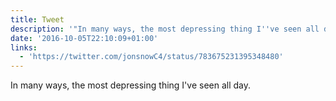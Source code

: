 ```yaml
---
title: Tweet
description: '"In many ways, the most depressing thing I''ve seen all day. "'
date: '2016-10-05T22:10:09+01:00'
links:
  - 'https://twitter.com/jonsnowC4/status/783675231395348480'
---
```

In many ways, the most depressing thing I've seen all day. 
